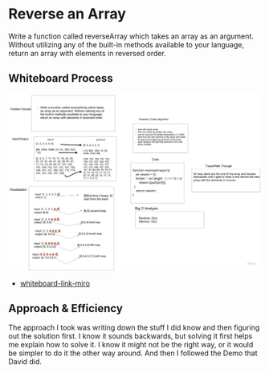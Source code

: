 # Reverse an Array
  Write a function called reverseArray which takes an array as an argument. Without utilizing any of the built-in methods available to your language, return an array with elements in reversed order.


## Whiteboard Process
![Array-Reverse](../assets/Reverse-Array.jpg)

- [whiteboard-link-miro](https://miro.com/app/board/uXjVOmyLIeQ=/?share_link_id=281706561202)


## Approach & Efficiency
The approach I took was writing down the stuff I did know and then figuring out the solution first. I know it sounds backwards, but solving it first helps me explain how to solve it. I know it might not be the right way, or it would be simpler to do it the other way around. And then I followed the Demo that David did.

